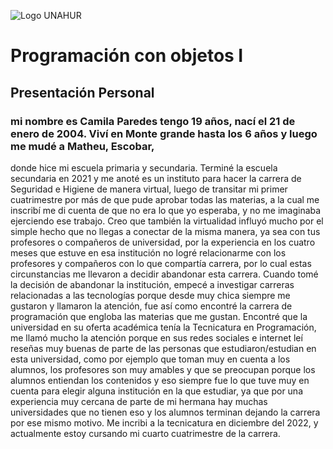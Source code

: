 ![Logo UNAHUR](./UNAHUR.png)

# Programación con objetos I
## Presentación Personal

### mi nombre es Camila Paredes tengo 19 años, nací el 21 de  enero de 2004. Viví en Monte grande hasta los 6 años y luego me mudé a  Matheu, Escobar, 
donde hice mi escuela primaria y secundaria. Terminé la escuela secundaria en 2021 y me anoté es un instituto para hacer la carrera de Seguridad e Higiene
de manera virtual, luego de transitar mi primer cuatrimestre por más de que pude aprobar todas las materias, a la cual me inscribí me di cuenta de que no 
era lo que yo esperaba, y no me imaginaba ejerciendo ese trabajo. Creo que también la virtualidad influyó mucho por el simple hecho que no llegas a conectar
de la misma manera, ya sea con tus profesores o compañeros de universidad, por la experiencia en los cuatro meses que estuve en esa institución no logré 
relacionarme con los profesores y compañeros con lo que compartía carrera, por lo cual estas circunstancias me llevaron a decidir abandonar esta carrera. 
Cuando tomé la decisión de abandonar la institución, empecé a investigar carreras relacionadas a las tecnologías porque desde muy chica siempre me gustaron 
y llamaron la atención, fue así como encontré la carrera de programación que engloba las materias que me gustan. Encontré que la universidad en su oferta académica
tenía la Tecnicatura en Programación, me llamó mucho la atención porque en sus redes sociales e internet leí reseñas muy buenas de parte de las personas que 
estudiaron/estudian en esta universidad, como por ejemplo que toman muy en cuenta a los alumnos, los profesores son muy amables y que se preocupan porque los alumnos
entiendan los contenidos y eso siempre fue lo que tuve muy en cuenta para elegir alguna institución en la que estudiar, ya que por una experiencia muy cercana de parte de mi hermana hay muchas  universidades que no tienen eso y los alumnos terminan dejando la carrera por ese mismo motivo. 
Me incribi a la tecnicatura en diciembre del 2022, y actualmente estoy cursando mi cuarto cuatrimestre de la carrera.



